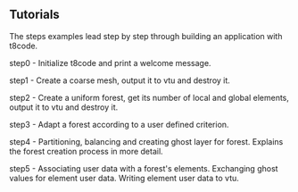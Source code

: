 ## Tutorials

The steps examples lead step by step
through building an application with t8code.

step0 - Initialize t8code and print a welcome message.

step1 - Create a coarse mesh, output it to vtu and destroy it.

step2 - Create a uniform forest, 
	get its number of local and global elements,
	output it to vtu and destroy it.

step3 - Adapt a forest according to a user defined criterion.

step4 - Partitioning, balancing and creating ghost layer for forest.
        Explains the forest creation process in more detail.

step5 - Associating user data with a forest's elements. Exchanging
	ghost values for element user data. Writing element user data to vtu.
